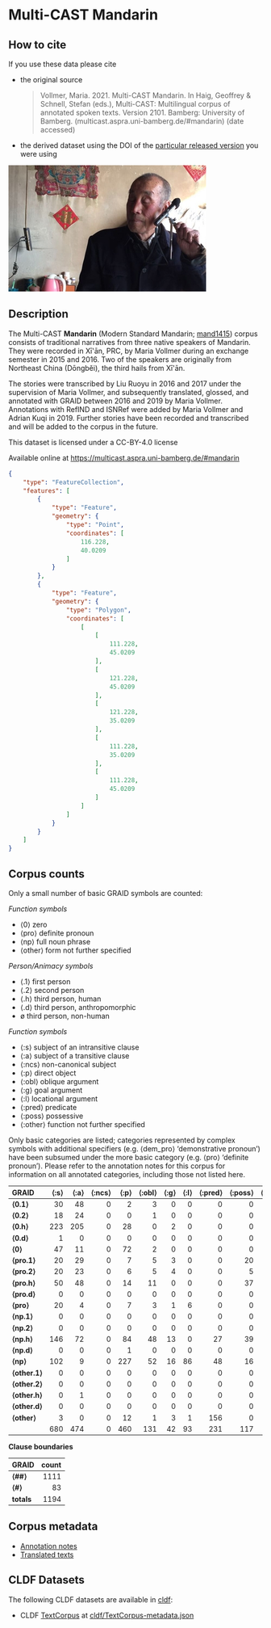 # Multi-CAST Mandarin

## How to cite

If you use these data please cite
- the original source
  > Vollmer, Maria. 2021. Multi-CAST Mandarin. In Haig, Geoffrey & Schnell, Stefan (eds.), Multi-CAST: Multilingual corpus of annotated spoken texts. Version 2101. Bamberg: University of Bamberg. (multicast.aspra.uni-bamberg.de/#mandarin) (date accessed)
- the derived dataset using the DOI of the [particular released version](../../releases/) you were using

![](cldf/media/image.jpg)

## Description


The Multi-CAST **Mandarin** (Modern Standard Mandarin; [mand1415](https://glottolog.org/resource/languoid/id/mand1415)) corpus consists of traditional narratives from three native speakers of Mandarin. They were recorded in Xī'ān, PRC, by Maria Vollmer during an exchange semester in 2015 and 2016. Two of the speakers are originally from Northeast China (Dōngběi), the third hails from Xī'ān.

The stories were transcribed by Liu Ruoyu in 2016 and 2017 under the supervision of Maria Vollmer, and subsequently translated, glossed, and annotated with GRAID between 2016 and 2019 by Maria Vollmer. Annotations with RefIND and ISNRef were added by Maria Vollmer and Adrian Kuqi in 2019. Further stories have been recorded and transcribed and will be added to the corpus in the future.

This dataset is licensed under a CC-BY-4.0 license

Available online at https://multicast.aspra.uni-bamberg.de/#mandarin


```geojson
{
    "type": "FeatureCollection",
    "features": [
        {
            "type": "Feature",
            "geometry": {
                "type": "Point",
                "coordinates": [
                    116.228,
                    40.0209
                ]
            }
        },
        {
            "type": "Feature",
            "geometry": {
                "type": "Polygon",
                "coordinates": [
                    [
                        [
                            111.228,
                            45.0209
                        ],
                        [
                            121.228,
                            45.0209
                        ],
                        [
                            121.228,
                            35.0209
                        ],
                        [
                            111.228,
                            35.0209
                        ],
                        [
                            111.228,
                            45.0209
                        ]
                    ]
                ]
            }
        }
    ]
}
```



## Corpus counts

Only a small number of basic GRAID symbols are counted:

*Function symbols*
- ⟨0⟩ zero
- ⟨pro⟩ definite pronoun
- ⟨np⟩ full noun phrase
- ⟨other⟩ form not further specified

*Person/Animacy symbols*
- ⟨.1⟩ first person
- ⟨.2⟩ second person
- ⟨.h⟩ third person, human
- ⟨.d⟩ third person, anthropomorphic
- ø third person, non-human

*Function symbols*
- ⟨:s⟩ subject of an intransitive clause
- ⟨:a⟩ subject of a transitive clause
- ⟨:ncs⟩ non-canonical subject
- ⟨:p⟩ direct object
- ⟨:obl⟩ oblique argument
- ⟨:g⟩ goal argument
- ⟨:l⟩ locational argument
- ⟨:pred⟩ predicate
- ⟨:poss⟩ possessive
- ⟨:other⟩ function not further specified

Only basic categories are listed; categories represented by complex symbols with additional
specifiers (e.g. ⟨dem_pro⟩ ‘demonstrative pronoun’) have been subsumed under the more basic
category (e.g. ⟨pro⟩ ‘definite pronoun’). Please refer to the annotation notes for this corpus for
information on all annotated categories, including those not listed here.

| GRAID | ⟨:s⟩ | ⟨:a⟩ | ⟨:ncs⟩ | ⟨:p⟩ | ⟨:obl⟩ | ⟨:g⟩ | ⟨:l⟩ | ⟨:pred⟩ | ⟨:poss⟩ | ⟨:other⟩ | totals |
|:--------------|-------:|-------:|---------:|-------:|---------:|-------:|-------:|----------:|----------:|-----------:|---------:|
| **⟨0.1⟩** | 30 | 48 | 0 | 2 | 3 | 0 | 0 | 0 | 0 | 0 | 83 |
| **⟨0.2⟩** | 18 | 24 | 0 | 0 | 1 | 0 | 0 | 0 | 0 | 0 | 43 |
| **⟨0.h⟩** | 223 | 205 | 0 | 28 | 0 | 2 | 0 | 0 | 0 | 0 | 458 |
| **⟨0.d⟩** | 1 | 0 | 0 | 0 | 0 | 0 | 0 | 0 | 0 | 0 | 1 |
| **⟨0⟩** | 47 | 11 | 0 | 72 | 2 | 0 | 0 | 0 | 0 | 0 | 132 |
| **⟨pro.1⟩** | 20 | 29 | 0 | 7 | 5 | 3 | 0 | 0 | 20 | 2 | 86 |
| **⟨pro.2⟩** | 20 | 23 | 0 | 6 | 5 | 4 | 0 | 0 | 5 | 0 | 63 |
| **⟨pro.h⟩** | 50 | 48 | 0 | 14 | 11 | 0 | 0 | 0 | 37 | 1 | 161 |
| **⟨pro.d⟩** | 0 | 0 | 0 | 0 | 0 | 0 | 0 | 0 | 0 | 0 | 0 |
| **⟨pro⟩** | 20 | 4 | 0 | 7 | 3 | 1 | 6 | 0 | 0 | 3 | 44 |
| **⟨np.1⟩** | 0 | 0 | 0 | 0 | 0 | 0 | 0 | 0 | 0 | 0 | 0 |
| **⟨np.2⟩** | 0 | 0 | 0 | 0 | 0 | 0 | 0 | 0 | 0 | 0 | 0 |
| **⟨np.h⟩** | 146 | 72 | 0 | 84 | 48 | 13 | 0 | 27 | 39 | 1 | 430 |
| **⟨np.d⟩** | 0 | 0 | 0 | 1 | 0 | 0 | 0 | 0 | 0 | 0 | 1 |
| **⟨np⟩** | 102 | 9 | 0 | 227 | 52 | 16 | 86 | 48 | 16 | 156 | 712 |
| **⟨other.1⟩** | 0 | 0 | 0 | 0 | 0 | 0 | 0 | 0 | 0 | 0 | 0 |
| **⟨other.2⟩** | 0 | 0 | 0 | 0 | 0 | 0 | 0 | 0 | 0 | 0 | 0 |
| **⟨other.h⟩** | 0 | 1 | 0 | 0 | 0 | 0 | 0 | 0 | 0 | 0 | 1 |
| **⟨other.d⟩** | 0 | 0 | 0 | 0 | 0 | 0 | 0 | 0 | 0 | 0 | 0 |
| **⟨other⟩** | 3 | 0 | 0 | 12 | 1 | 3 | 1 | 156 | 0 | 0 | 176 |
| | 680 | 474 | 0 | 460 | 131 | 42 | 93 | 231 | 117 | 163 | 2391 |


**Clause boundaries**

| GRAID | count |
|:-----------|--------:|
| **⟨##⟩** | 1111 |
| **⟨#⟩** | 83 |
| **totals** | 1194 |



## Corpus metadata

- [Annotation notes](cldf/media/annotation-notes.pdf)
- [Translated texts](cldf/media/translated-texts.pdf)


## CLDF Datasets

The following CLDF datasets are available in [cldf](cldf):

- CLDF [TextCorpus](https://github.com/cldf/cldf/tree/master/modules/TextCorpus) at [cldf/TextCorpus-metadata.json](cldf/TextCorpus-metadata.json)